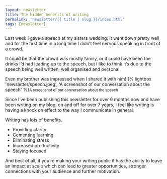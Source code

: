 ```yaml
---
layout: newsletter
title: The hidden benefits of writing
permalink: 'newsletter/{{ title | slug }}/index.html'
tags: [newsletter]
---
```


Last week I gave a speech at my sisters wedding. It went down pretty well and for the first time in a long time I didn’t feel nervous speaking in front of a crowd.

It could be that the crowd was mostly family, or it could have been the drinks I’d had leading up to the speech, but I like to think it’s due to the speech being well written, well organised and personal.

Even my brother was impressed when I shared it with him!
{% lightbox 'newsletter/speech.jpeg', 'A screenshot of our conversation about the speech' %}<small>A screenshot of our conversation about the speech</small>

Since I’ve been publishing this newsletter for over 6 months now and have been writing on my blog, on and off for over 7 years, I feel like writing is having a knock on effect to the way I communicate in general.

Writing has lots of benefits.

- Providing clarity
- Cementing learning
- Eliminating stress
- Increased productivity
- Staying focused

And best of all, if you’re making your writing public it has the ability to leave an impact at scale which can lead to greater opportunities, stronger connections with your audience and further motivation.
